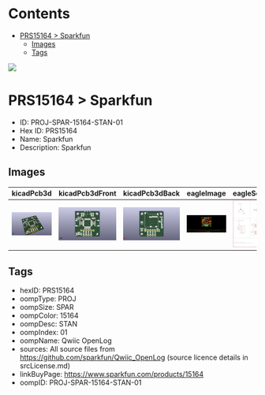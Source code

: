 



Contents
========

* [PRS15164 > Sparkfun](#prs15164--sparkfun)
	* [Images](#images)
	* [Tags](#tags)
  
![][im]
# PRS15164 > Sparkfun

- ID: PROJ-SPAR-15164-STAN-01
- Hex ID: PRS15164
- Name: Sparkfun
- Description: Sparkfun

## Images
  
  

|kicadPcb3d|kicadPcb3dFront|kicadPcb3dBack|eagleImage|eagleSchemImage|
| :---: | :---: | :---: | :---: | :---: |
|[![kicadPcb3d](kicadPcb3d_140.png)](kicadPcb3d.png)|[![kicadPcb3dFront](kicadPcb3dFront_140.png)](kicadPcb3dFront.png)|[![kicadPcb3dBack](kicadPcb3dBack_140.png)](kicadPcb3dBack.png)|[![eagleImage](eagleImage_140.png)](eagleImage.png)|[![eagleSchemImage](eagleSchemImage_140.png)](eagleSchemImage.png)|

## Tags

- hexID: PRS15164
- oompType: PROJ
- oompSize: SPAR
- oompColor: 15164
- oompDesc: STAN
- oompIndex: 01
- oompName: Qwiic OpenLog
- sources: All source files from https://github.com/sparkfun/Qwiic_OpenLog (source licence details in srcLicense.md)
- linkBuyPage: https://www.sparkfun.com/products/15164
- oompID: PROJ-SPAR-15164-STAN-01



[im]: kicadPcb3d_450.png
